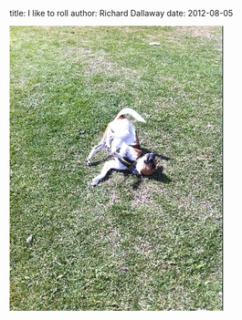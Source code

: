 
title: I like to roll
author: Richard Dallaway
date: 2012-08-05

<div>
				<a href="/media/Mphoto.JPG">
					<img width="374" src="/media/Mphoto.JPG.500.JPG" height="500"></img>
			  </a>
			</div>



  


    